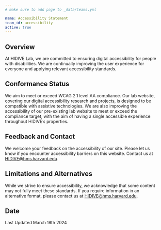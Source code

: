 ```yaml
---
# make sure to add page to _data/teams.yml

name: Accessibility Statement
team_id: accessibility
active: true
---
```


## Overview

At HIDIVE Lab, we are committed to ensuring digital accessibility for people with disabilities. We are continually improving the user experience for everyone and applying relevant accessibility standards.

## Conformance Status

We aim to meet or exceed WCAG 2.1 level AA compliance. Our lab website, covering our digital accessibility research and projects, is designed to be compatible with assistive technologies. We are also improving the accessibility of our pre-existing lab website to meet or exceed the compliance target, with the aim of having a single accessible experience throughout HIDIVE’s properties.

## Feedback and Contact

<!-- you'll want to at least provide an email address for contact, but adding multiple forms of support including contact form, phone number, or another method of contact is encouraged where feasible. -->

We welcome your feedback on the accessibility of our site. Please let us know if you encounter accessibility barriers on this website. Contact us at HIDIVE@hms.harvard.edu.

## Limitations and Alternatives

While we strive to ensure accessibility, we acknowledge that some content may not fully meet these standards. If you require information in an alternative format, please contact us at HIDIVE@hms.harvard.edu.

## Date

Last Updated March 18th 2024
